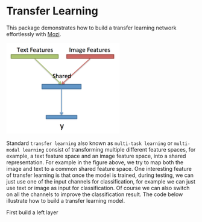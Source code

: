 <!-- # transfer_learning

## TODO

## Prepare dataset in the format
`X = [[t1, i1], [t2, i2], ...]` where t1 is the text feature corresponding to image i1 and
`y = [y1, y2, ...]` is the label. -->

# Transfer Learning
This package demonstrates how to build a transfer learning network effortlessly with [Mozi](https://github.com/hycis/Mozi).

<!-- ![transfer learning](images/illustration.png "Title" {width=40px height=400px}) -->
<img src="images/illustration.png" width="300">


Standard `transfer learning` also known as `multi-task learning` or `multi-modal learning` consist of transforming multiple different feature spaces, for example, a text feature space and an image feature space, into a shared representation. For example in the figure above, we try to map both the image and text to a common shared feature space. One interesting feature of transfer learning is that once the model is trained, during testing, we can just use one of the input channels for classification, for example we can just use text or image as input for classification. Of course we can also switch on all the channels to improve the classification result. The code below illustrate how to build a transfer learning model.

First build a left layer

